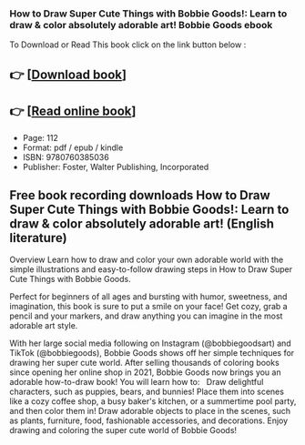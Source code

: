 ### How to Draw Super Cute Things with Bobbie Goods!: Learn to draw & color absolutely adorable art! Bobbie Goods ebook

To Download or Read This book click on the link button below :

## 👉  [**[Download book](http://ebooksharez.info/download.php?group=book&from=github.com&id=690039&lnk=1066 "Download book")**]

## 👉  [**[Read online book](http://ebooksharez.info/download.php?group=book&from=github.com&id=690039&lnk=1066 "Read online book")**]


* Page: 112
* Format: pdf / epub / kindle
* ISBN: 9780760385036
* Publisher: Foster, Walter Publishing, Incorporated



## Free book recording downloads How to Draw Super Cute Things with Bobbie Goods!: Learn to draw & color absolutely adorable art! (English literature)


Overview
Learn how to draw and color your own adorable world with the simple illustrations and easy-to-follow drawing steps in How to Draw Super Cute Things with Bobbie Goods.
 
 Perfect for beginners of all ages and bursting with humor, sweetness, and imagination, this book is sure to put a smile on your face! Get cozy, grab a pencil and your markers, and draw anything you can imagine in the most adorable art style.
 
 With her large social media following on Instagram (@bobbiegoodsart) and TikTok (@bobbiegoods), Bobbie Goods shows off her simple techniques for drawing her super cute world. After selling thousands of coloring books since opening her online shop in 2021, Bobbie Goods now brings you an adorable how-to-draw book! You will learn how to:
   Draw delightful characters, such as puppies, bears, and bunnies! Place them into scenes like a cozy coffee shop, a busy baker&#039;s kitchen, or a summertime pool party, and then color them in! Draw adorable objects to place in the scenes, such as plants, furniture, food, fashionable accessories, and decorations. 
 Enjoy drawing and coloring the super cute world of Bobbie Goods!




